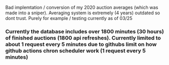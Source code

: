 Bad implemtation / conversion of my 2020 auction averages (which was made into a sniper). Averaging system is extremely (4 years) outdated so dont trust. Purely for example / testing currently as of 03/25

### Currently the database includes over 1800 minutes (30 hours) of finished auctions (1800 api refreshes). Currently limited to about 1 request every 5 minutes due to githubs limit on how github actions chron scheduler work (1 request every 5 minutes)
